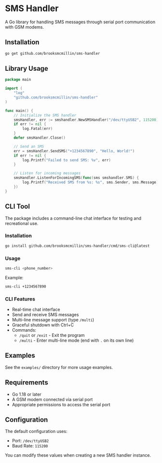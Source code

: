 # SMS Handler

A Go library for handling SMS messages through serial port communication with GSM modems.

## Installation

```bash
go get github.com/brooksmcmillin/sms-handler
```

## Library Usage

```go
package main

import (
    "log"
    "github.com/brooksmcmillin/sms-handler"
)

func main() {
    // Initialize the SMS handler
    smsHandler, err := smshandler.NewSMSHandler("/dev/ttyUSB2", 115200)
    if err != nil {
        log.Fatal(err)
    }
    defer smsHandler.Close()

    // Send an SMS
    err = smsHandler.SendSMS("+1234567890", "Hello, World!")
    if err != nil {
        log.Printf("Failed to send SMS: %v", err)
    }

    // Listen for incoming messages
    smsHandler.ListenForIncomingSMS(func(sms smshandler.SMS) {
        log.Printf("Received SMS from %s: %s", sms.Sender, sms.Message)
    })
}
```

## CLI Tool

The package includes a command-line chat interface for testing and recreational use.

### Installation

```bash
go install github.com/brooksmcmillin/sms-handler/cmd/sms-cli@latest
```

### Usage

```bash
sms-cli <phone_number>
```

Example:
```bash
sms-cli +1234567890
```

### CLI Features

- Real-time chat interface
- Send and receive SMS messages
- Multi-line message support (type `/multi`)
- Graceful shutdown with Ctrl+C
- Commands:
  - `/quit` or `/exit` - Exit the program
  - `/multi` - Enter multi-line mode (end with `.` on its own line)

## Examples

See the `examples/` directory for more usage examples.

## Requirements

- Go 1.18 or later
- A GSM modem connected via serial port
- Appropriate permissions to access the serial port

## Configuration

The default configuration uses:
- Port: `/dev/ttyUSB2`
- Baud Rate: `115200`

You can modify these values when creating a new SMS handler instance.